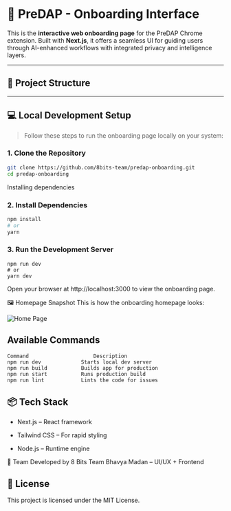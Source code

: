 # 🚀 PreDAP - Onboarding Interface

This is the **interactive web onboarding page** for the PreDAP Chrome extension. Built with **Next.js**, it offers a seamless UI for guiding users through AI-enhanced workflows with integrated privacy and intelligence layers.

---

## 📁 Project Structure

---

## 💻 Local Development Setup

> Follow these steps to run the onboarding page locally on your system:

### 1. Clone the Repository

```bash
git clone https://github.com/8bits-team/predap-onboarding.git
cd predap-onboarding
```

Installing dependencies

### 2. Install Dependencies

```bash
npm install
# or
yarn
```

### 3. Run the Development Server

```barn
npm run dev
# or
yarn dev
```

Open your browser at http://localhost:3000 to view the onboarding page.

🖼️ Homepage Snapshot
This is how the onboarding homepage looks:

![Home Page](image.png)

## Available Commands

```
Command	                    Description
npm run dev	            Starts local dev server
npm run build	        Builds app for production
npm run start	        Runs production build
npm run lint	        Lints the code for issues
```

## 📦 Tech Stack

- Next.js – React framework

- Tailwind CSS – For rapid styling

- Node.js – Runtime engine

👥 Team
Developed by 8 Bits Team
Bhavya Madan – UI/UX + Frontend

## 📄 License

This project is licensed under the MIT License.
